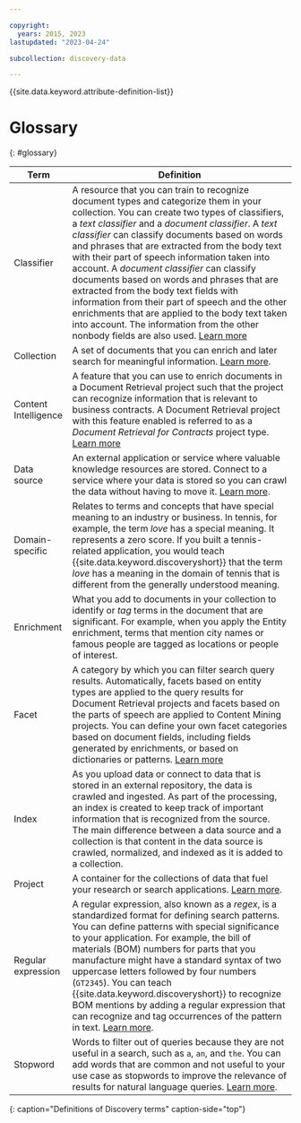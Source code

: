 ```yaml
---

copyright:
  years: 2015, 2023
lastupdated: "2023-04-24"

subcollection: discovery-data

---
```


{{site.data.keyword.attribute-definition-list}}

# Glossary
{: #glossary}

| Term | Definition |
|------|------------|
| Classifier | A resource that you can train to recognize document types and categorize them in your collection. You can create two types of classifiers, a *text classifier* and a *document classifier*. A *text classifier* can classify documents based on words and phrases that are extracted from the body text with their part of speech information taken into account. A *document classifier* can classify documents based on words and phrases that are extracted from the body text fields with information from their part of speech and the other enrichments that are applied to the body text taken into account. The information from the other nonbody fields are also used. [Learn more](/docs/discovery-data?topic=discovery-data-cm-doc-classifier) |
| Collection | A set of documents that you can enrich and later search for meaningful information. [Learn more](/docs/discovery-data?topic=discovery-data-collections). |
| Content Intelligence | A feature that you can use to enrich documents in a Document Retrieval project such that the project can recognize information that is relevant to business contracts. A Document Retrieval project with this feature enabled is referred to as a *Document Retrieval for Contracts* project type. [Learn more](/docs/discovery-data?topic=discovery-data-projects#doc-retrieval-contracts) |
| Data source | An external application or service where valuable knowledge resources are stored. Connect to a service where your data is stored so you can crawl the data without having to move it. [Learn more](/docs/discovery-data?topic=discovery-data-collections). |
| Domain-specific | Relates to terms and concepts that have special meaning to an industry or business. In tennis, for example, the term *love* has a special meaning. It represents a zero score. If you built a tennis-related application, you would teach {{site.data.keyword.discoveryshort}} that the term *love* has a meaning in the domain of tennis that is different from the generally understood meaning. |
| Enrichment | What you add to documents in your collection to identify or *tag* terms in the document that are significant. For example, when you apply the Entity enrichment, terms that mention city names or famous people are tagged as locations or people of interest. |
| Facet | A category by which you can filter search query results. Automatically, facets based on entity types are applied to the query results for Document Retrieval projects and facets based on the parts of speech are applied to Content Mining projects. You can define your own facet categories based on document fields, including fields generated by enrichments, or based on dictionaries or patterns. [Learn more](/docs/discovery-data?topic=discovery-data-facets) |
| Index | As you upload data or connect to data that is stored in an external repository, the data is crawled and ingested. As part of the processing, an index is created to keep track of important information that is recognized from the source. The main difference between a data source and a collection is that content in the data source is crawled, normalized, and indexed as it is added to a collection. |
| Project | A container for the collections of data that fuel your research or search applications. [Learn more](/docs/discovery-data?topic=discovery-data-projects). |
| Regular expression | A regular expression, also known as a *regex*, is a standardized format for defining search patterns. You can define patterns with special significance to your application. For example, the bill of materials (BOM) numbers for parts that you manufacture might have a standard syntax of two uppercase letters followed by four numbers (`GT2345`). You can teach {{site.data.keyword.discoveryshort}} to recognize BOM mentions by adding a regular expression that can recognize and tag occurrences of the pattern in text. [Learn more](/docs/discovery-data?topic=discovery-data-domain-regex). |
| Stopword | Words to filter out of queries because they are not useful in a search, such as `a`, `an`, and `the`. You can add words that are common and not useful to your use case as stopwords to improve the relevance of results for natural language queries. [Learn more](/docs/discovery-data?topic=discovery-data-search-settings#stopwords). |
{: caption="Definitions of Discovery terms" caption-side="top"}
